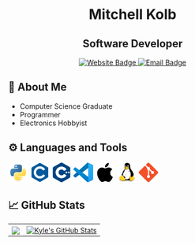 <!-- Header Information -->
<div id="header" align="center">
    <h1>Mitchell Kolb</h1>
    <h2>Software Developer</h2>
    <div id="badges">
        <a href="https://mitchellkolb.github.io" target="_blank">
            <img
                src="https://img.shields.io/badge/Website-gray?style=for-the-badge&logo=safari&logoColor=white"
                alt="Website Badge"/>
        </a>
<!--         <a href="https://www.linkedin.com/in/mitchellkolb-ab8168252/" target="_blank">
            <img
                src="https://img.shields.io/badge/LinkedIn-blue?style=for-the-badge&logo=linkedin&logoColor=white"
                alt="LinkedIn Badge"/>
        </a> -->
        <a href="mailto: mitchellkolb.work@gmail.com" target="_blank">
            <img
                src="https://img.shields.io/badge/Contact Me-orange?style=for-the-badge&logo=minutemailer&logoColor=white"
                alt="Email Badge"/>
        </a>
    </div>
</div>


<!-- Intro -->

## 👤 About Me

- Computer Science Graduate
- Programmer
- Electronics Hobbyist

## ⚙️ Languages and Tools

<div>
    <img src="https://github.com/devicons/devicon/blob/master/icons/python/python-original.svg"
        title="python" alt="python"
        width="40" height="40" />
    <img src="https://github.com/devicons/devicon/blob/master/icons/c/c-plain.svg"
        title="c" alt="c"
        width="40" height="40" />
    <img src="https://github.com/devicons/devicon/blob/master/icons/cplusplus/cplusplus-plain.svg"
        title="C++" alt="C++"
        width="40" height="40" />
    <img src="https://github.com/devicons/devicon/blob/master/icons/vscode/vscode-original.svg"
        title="vscode" alt="vscode"
        width="40" height="40" />
    <img src="https://github.com/devicons/devicon/blob/master/icons/apple/apple-original.svg"
        title="MacOS" alt="MacOS"
        width="40" height="40" />
    <img src="https://github.com/devicons/devicon/blob/master/icons/linux/linux-original.svg"
        title="linux" alt="linux"
        width="40" height="40" />
    <img src="https://github.com/devicons/devicon/blob/master/icons/git/git-original.svg"
        title="git" alt="git"
        width="40" height="40" />
</div>

## 📈 GitHub Stats

<div align="center">
    <table>
    <tr>
        <td>
            <a href="https://github.com/mitchellkolb/">
                <img
                    align="center"
                    src="https://github-readme-stats.vercel.app/api/top-langs/?username=mitchellkolb&hide=html,tcl,jupyter%20notebook&title_color=ffffff&text_color=c9cacc&icon_color=2bbc8a&bg_color=1d1f21&layout=compact&langs_count=10"
                />
            </a>
            <td>
            <a href="https://github.com/mitchellkolb/">
                <img
                    align="center"
                    src="https://github-readme-stats.vercel.app/api?username=mitchellkolb&show_icons=true&line_height=27&count_private=true&title_color=ffffff&text_color=c9cacc&icon_color=2bbc8a&bg_color=1d1f21"
                    alt="Kyle's GitHub Stats"
                />
            </a>
        </td>
    </tr>
    </table>
</div>
